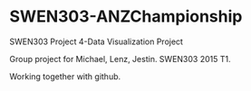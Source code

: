 # SWEN303-ANZChampionship
SWEN303 Project 4-Data Visualization Project

Group project for Michael, Lenz, Jestin. 
SWEN303 2015 T1. 

Working together with github.